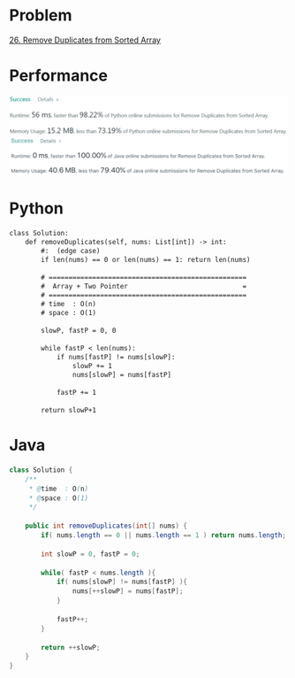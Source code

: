 # Problem
[26. Remove Duplicates from Sorted Array](https://leetcode.com/problems/remove-duplicates-from-sorted-array/)

# Performance
![result](./result.png)
![result-java](./result-java.png)

# Python
```python3
class Solution:
    def removeDuplicates(self, nums: List[int]) -> int:
        #:  (edge case)
        if len(nums) == 0 or len(nums) == 1: return len(nums)
        
        # ==================================================
        #  Array + Two Pointer                             =
        # ==================================================
        # time  : O(n)
        # space : O(1)
        
        slowP, fastP = 0, 0
        
        while fastP < len(nums):
            if nums[fastP] != nums[slowP]:
                slowP += 1
                nums[slowP] = nums[fastP]
                
            fastP += 1
                
        return slowP+1
```

# Java
```Java
class Solution {
    /**
     * @time  : O(n)
     * @space : O(1)
     */
     
    public int removeDuplicates(int[] nums) {
        if( nums.length == 0 || nums.length == 1 ) return nums.length;
        
        int slowP = 0, fastP = 0;
        
        while( fastP < nums.length ){
            if( nums[slowP] != nums[fastP] ){
                nums[++slowP] = nums[fastP];
            }
            
            fastP++;
        }
        
        return ++slowP;
    }
}
```
